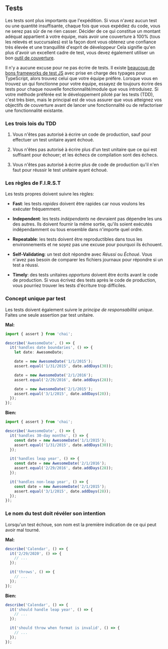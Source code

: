 ## Tests

Les tests sont plus importants que l'expédition. Si vous n'avez aucun test ou une
quantité insuffisante, chaque fois que vous expédiez du code, vous ne serez pas
sûr de ne rien casser.
Décider de ce qui constitue un montant adéquat appartient à votre équipe, mais
avoir une couverture à 100% (tous les relevés et succursales)
est la façon dont vous obtenez une confiance très élevée et une tranquillité
d'esprit de développeur Cela signifie qu'en plus d'avoir un excellent cadre de
test, vous devez également utiliser un bon [outil de couverture](https://github.com/gotwarlost/istanbul).

Il n'y a aucune excuse pour ne pas écrire de tests. Il existe [beaucoup de bons frameworks de test JS](http://jstherightway.org/#testing-tools) avec prise en charge des typages pour TypeScript, alors trouvez
celui que votre équipe préfère. Lorsque vous en trouvez un qui fonctionne pour
votre équipe, essayez de toujours écrire des tests pour chaque nouvelle
fonctionnalité/module que vous introduisez. Si votre méthode préférée est le
développement piloté par les tests (TDD), c'est très bien, mais le principal
est de vous assurer que vous atteignez vos objectifs de couverture avant de
lancer une fonctionnalité ou de refactoriser une fonctionnalité existante.

### Les trois lois du TDD

1. Vous n'êtes pas autorisé à écrire un code de production, sauf pour effectuer
un test unitaire ayant échoué.

2. Vous n'êtes pas autorisé à écrire plus d'un test unitaire que ce qui est
suffisant pour échouer; et les échecs de compilation sont des échecs.

3. Vous n'êtes pas autorisé à écrire plus de code de production qu'il n'en faut
pour réussir le test unitaire ayant échoué.



### Les règles de F.I.R.S.T

Les tests propres doivent suivre les règles:

- **Fast**: les tests *rapides* doivent être rapides car nous voulons les exécuter fréquemment.

- **Independent**: les tests *indépendants* ne devraient pas dépendre les uns des autres.
Ils doivent fournir la même sortie, qu'ils soient exécutés indépendamment ou tous
ensemble dans n'importe quel ordre.

- **Repeatable**: les tests doivent être reproductibles dans tous les environnements et
ne soyez pas une excuse pour pourquoi ils échouent.

- **Self-Validating**: un test doit répondre avec *Réussi* ou *Échoué*. Vous n'avez
pas besoin de comparer les fichiers journaux pour répondre si un test a réussi.

- **Timely**: des tests unitaires *opportuns* doivent être écrits avant le code de
production. Si vous écrivez des tests après le code de production, vous pourriez
trouver les tests d'écriture trop difficiles.


### Concept unique par test

Les tests doivent également suivre le *principe de responsabilité unique*. Faites
une seule assertion par test unitaire.

**Mal:**

```ts
import { assert } from 'chai';

describe('AwesomeDate', () => {
  it('handles date boundaries', () => {
    let date: AwesomeDate;

    date = new AwesomeDate('1/1/2015');
    assert.equal('1/31/2015', date.addDays(30));

    date = new AwesomeDate('2/1/2016');
    assert.equal('2/29/2016', date.addDays(28));

    date = new AwesomeDate('2/1/2015');
    assert.equal('3/1/2015', date.addDays(28));
  });
});
```

**Bien:**

```ts
import { assert } from 'chai';

describe('AwesomeDate', () => {
  it('handles 30-day months', () => {
    const date = new AwesomeDate('1/1/2015');
    assert.equal('1/31/2015', date.addDays(30));
  });

  it('handles leap year', () => {
    const date = new AwesomeDate('2/1/2016');
    assert.equal('2/29/2016', date.addDays(28));
  });

  it('handles non-leap year', () => {
    const date = new AwesomeDate('2/1/2015');
    assert.equal('3/1/2015', date.addDays(28));
  });
});
```

### Le nom du test doit révéler son intention

Lorsqu'un test échoue, son nom est la première indication de ce qui peut avoir mal tourné.

**Mal:**

```ts
describe('Calendar', () => {
  it('2/29/2020', () => {
    // ...
  });

  it('throws', () => {
    // ...
  });
});
```

**Bien:**

```ts
describe('Calendar', () => {
  it('should handle leap year', () => {
    // ...
  });

  it('should throw when format is invalid', () => {
    // ...
  });
});
```


